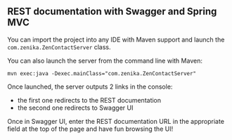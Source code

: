 ## REST documentation with Swagger and Spring MVC

You can import the project into any IDE with Maven support
and launch the `com.zenika.ZenContactServer` class.

You can also launch the server from the command line with Maven:

    mvn exec:java -Dexec.mainClass="com.zenika.ZenContactServer"

Once launched, the server outputs 2 links in the console:
* the first one redirects to the REST documentation
* the second one redirects to Swagger UI

Once in Swagger UI, enter the REST documentation URL in the
appropriate field at the top of the page and have fun
browsing the UI!
